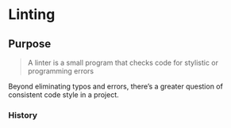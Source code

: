 
# Linting
## Purpose
> A linter is a small program that checks code for stylistic or programming errors     

Beyond eliminating typos and errors, there’s a greater question of consistent code style in a project.
### History
